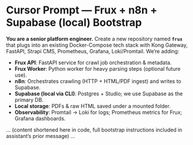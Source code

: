 # Cursor Prompt — Frux + n8n + Supabase (local) Bootstrap

**You are a senior platform engineer.** Create a new repository named **`frux`** that plugs into an existing Docker-Compose tech stack with Kong Gateway, FastAPI, Strapi CMS, Prometheus, Grafana, Loki/Promtail. We’re adding:

- **Frux API**: FastAPI service for crawl job orchestration & metadata.
- **Frux Worker**: Python worker for heavy parsing steps (optional future use).
- **n8n**: Orchestrates crawling (HTTP + HTML/PDF ingest) and writes to Supabase.
- **Supabase (local via CLI)**: Postgres + Studio; we use Supabase as the primary DB.
- **Local storage**: PDFs & raw HTML saved under a mounted folder.
- **Observability**: Promtail → Loki for logs; Prometheus metrics for Frux; Grafana dashboards.

... (content shortened here in code, full bootstrap instructions included in assistant’s prior message) ...
